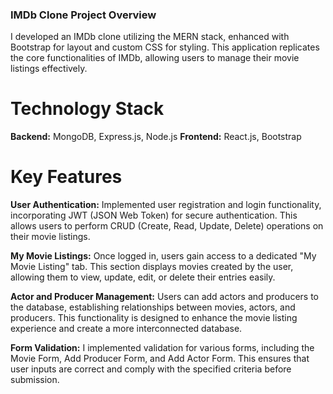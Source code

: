 ### IMDb Clone Project Overview
I developed an IMDb clone utilizing the MERN stack, enhanced with Bootstrap for layout and custom CSS for styling. This application replicates the core functionalities of IMDb, allowing users to manage their movie listings effectively.

# Technology Stack
**Backend:** MongoDB, Express.js, Node.js
**Frontend:** React.js, Bootstrap

# Key Features

**User Authentication:** Implemented user registration and login functionality, incorporating JWT (JSON Web Token) for secure authentication. This allows users to perform CRUD (Create, Read, Update, Delete) operations on their movie listings.

**My Movie Listings:** Once logged in, users gain access to a dedicated "My Movie Listing" tab. This section displays movies created by the user, allowing them to view, update, edit, or delete their entries easily.

**Actor and Producer Management:** Users can add actors and producers to the database, establishing relationships between movies, actors, and producers. This functionality is designed to enhance the movie listing experience and create a more interconnected database.

**Form Validation:** I implemented validation for various forms, including the Movie Form, Add Producer Form, and Add Actor Form. This ensures that user inputs are correct and comply with the specified criteria before submission.
